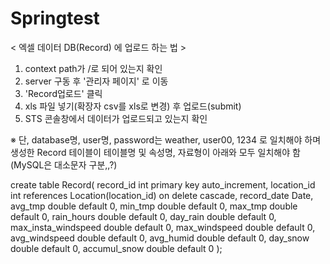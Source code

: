 # Springtest

< 엑셀 데이터 DB(Record) 에 업로드 하는 법 >
1) context path가 /로 되어 있는지 확인
2) server 구동 후 '관리자 페이지' 로 이동
3) 'Record업로드' 클릭
4) xls 파일 넣기(확장자 csv를 xls로 변경) 후 업로드(submit)
5) STS 콘솔창에서 데이터가 업로드되고 있는지 확인

※ 단, database명, user명, password는 weather, user00, 1234 로 일치해야 하며 생성한 Record 테이블이 테이블명 및 속성명, 자료형이 아래와 모두 일치해야 함(MySQL은 대소문자 구분,,?)

create table Record(
	record_id int primary key auto_increment,
	location_id int references Location(location_id) on delete cascade,
	record_date Date,
	avg_tmp double default 0,
	min_tmp double default 0,
	max_tmp double default 0,
	rain_hours double default 0,
	day_rain double default 0,
	max_insta_windspeed double default 0,
	max_windspeed double default 0,
	avg_windspeed double default 0,
	avg_humid double default 0,
	day_snow double default 0,
	accumul_snow double default 0
);
